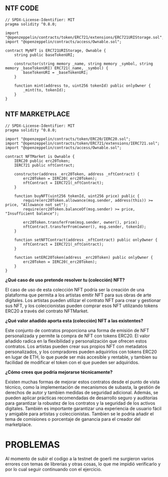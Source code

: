 ## NTF CODE
```solidity
// SPDX-License-Identifier: MIT
pragma solidity ^0.8.0;

import "@openzeppelin/contracts/token/ERC721/extensions/ERC721URIStorage.sol";
import "@openzeppelin/contracts/access/Ownable.sol";

contract MyNFT is ERC721URIStorage, Ownable {
    string public baseTokenURI;

    constructor(string memory _name, string memory _symbol, string memory _baseTokenURI) ERC721(_name, _symbol) {
        baseTokenURI = _baseTokenURI;
    }

    function mint(address to, uint256 tokenId) public onlyOwner {
        _mint(to, tokenId);
    }
}

```

## NTF MARKETPLACE
```solidity
// SPDX-License-Identifier: MIT
pragma solidity ^0.8.0;

import "@openzeppelin/contracts/token/ERC20/IERC20.sol";
import "@openzeppelin/contracts/token/ERC721/extensions/IERC721.sol";
import "@openzeppelin/contracts/access/Ownable.sol";

contract NFTMarket is Ownable {
    IERC20 public erc20Token;
    IERC721 public nftContract;

    constructor(address _erc20Token, address _nftContract) {
        erc20Token = IERC20(_erc20Token);
        nftContract = IERC721(_nftContract);
    }

    function buyNFT(uint256 tokenId, uint256 price) public {
        require(erc20Token.allowance(msg.sender, address(this)) >= price, "Allowance not set");
        require(erc20Token.balanceOf(msg.sender) >= price, "Insufficient balance");

        erc20Token.transferFrom(msg.sender, owner(), price);
        nftContract.transferFrom(owner(), msg.sender, tokenId);
    }

    function setNFTContract(address _nftContract) public onlyOwner {
        nftContract = IERC721(_nftContract);
    }

    function setERC20Token(address _erc20Token) public onlyOwner {
        erc20Token = IERC20(_erc20Token);
    }
}
```

**¿Qué caso de uso pretende resolver tu (colección) NFT?**

El caso de uso de esta colección NFT podría ser la creación de una plataforma que permita a los artistas emitir NFT para sus obras de arte digitales. Los artistas pueden utilizar el contrato NFT para crear y gestionar sus NFT, y los coleccionistas pueden comprar esos NFT utilizando tokens ERC20 a través del contrato NFTMarket.

**¿Qué valor añadido aporta esta (colección) NFT a las existentes?**

Este conjunto de contratos proporciona una forma de emisión de NFT personalizada y permite la compra de NFT con tokens ERC20. El valor añadido radica en la flexibilidad y personalización que ofrecen estos contratos. Los artistas pueden crear sus propios NFT con metadatos personalizados, y los compradores pueden adquirirlos con tokens ERC20 en lugar de ETH, lo que puede ser más accesible y rentable, y tambien su facilidad de modificar el token con el que pueden ser adquiridos.

**¿Cómo crees que podría mejorarse técnicamente?**

Existen muchas formas de mejorar estos contratos desde el punto de vista técnico, como la implementación de mecanismos de subasta, la gestión de derechos de autor y tambien medidas de seguridad adicional. Además, se pueden aplicar prácticas recomendadas de desarrollo seguro y auditorías para garantizar la robustez de los contratos y la seguridad de los activos digitales. También es importante garantizar una experiencia de usuario fácil y amigable para artistas y coleccionistas. Tambien se le podria añadir el tema de comisiones o porcentaje de ganancia para el creador del marketplace.


# PROBLEMAS
Al momento de subir el codigo a la testnet de goerli me surgieron varios errores con temas de librerias y otras cosas, lo que me impidió verificarlo y por lo cual seguir continuando con el ejercicio.


